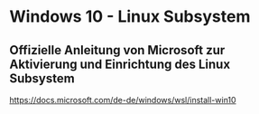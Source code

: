 # Windows 10 - Linux Subsystem

## Offizielle Anleitung von Microsoft zur Aktivierung und Einrichtung des Linux Subsystem

https://docs.microsoft.com/de-de/windows/wsl/install-win10


